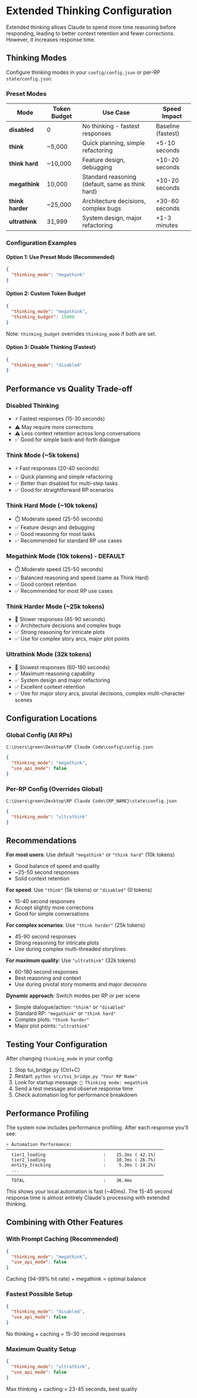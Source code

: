 # Extended Thinking Configuration

Extended thinking allows Claude to spend more time reasoning before responding, leading to better context retention and fewer corrections. However, it increases response time.

## Thinking Modes

Configure thinking modes in your `config/config.json` or per-RP `state/config.json`:

### Preset Modes

| Mode | Token Budget | Use Case | Speed Impact |
|------|--------------|----------|--------------|
| **disabled** | 0 | No thinking - fastest responses | Baseline (fastest) |
| **think** | ~5,000 | Quick planning, simple refactoring | +5-10 seconds |
| **think hard** | ~10,000 | Feature design, debugging | +10-20 seconds |
| **megathink** | 10,000 | Standard reasoning (default, same as think hard) | +10-20 seconds |
| **think harder** | ~25,000 | Architecture decisions, complex bugs | +30-60 seconds |
| **ultrathink** | 31,999 | System design, major refactoring | +1-3 minutes |

### Configuration Examples

#### Option 1: Use Preset Mode (Recommended)

```json
{
  "thinking_mode": "megathink"
}
```

#### Option 2: Custom Token Budget

```json
{
  "thinking_mode": "megathink",
  "thinking_budget": 15000
}
```

Note: `thinking_budget` overrides `thinking_mode` if both are set.

#### Option 3: Disable Thinking (Fastest)

```json
{
  "thinking_mode": "disabled"
}
```

## Performance vs Quality Trade-off

### Disabled Thinking
- ⚡ Fastest responses (15-30 seconds)
- ⚠️ May require more corrections
- ⚠️ Less context retention across long conversations
- ✅ Good for simple back-and-forth dialogue

### Think Mode (~5k tokens)
- ⚡ Fast responses (20-40 seconds)
- ✅ Quick planning and simple refactoring
- ✅ Better than disabled for multi-step tasks
- ✅ Good for straightforward RP scenarios

### Think Hard Mode (~10k tokens)
- ⏱️ Moderate speed (25-50 seconds)
- ✅ Feature design and debugging
- ✅ Good reasoning for most tasks
- ✅ Recommended for standard RP use cases

### Megathink Mode (10k tokens) - DEFAULT
- ⏱️ Moderate speed (25-50 seconds)
- ✅ Balanced reasoning and speed (same as Think Hard)
- ✅ Good context retention
- ✅ Recommended for most RP use cases

### Think Harder Mode (~25k tokens)
- 🐌 Slower responses (45-90 seconds)
- ✅ Architecture decisions and complex bugs
- ✅ Strong reasoning for intricate plots
- ✅ Use for complex story arcs, major plot points

### Ultrathink Mode (32k tokens)
- 🐌 Slowest responses (60-180 seconds)
- ✅ Maximum reasoning capability
- ✅ System design and major refactoring
- ✅ Excellent context retention
- ✅ Use for major story arcs, pivotal decisions, complex multi-character scenes

## Configuration Locations

### Global Config (All RPs)
`C:\Users\green\Desktop\RP Claude Code\config\config.json`

```json
{
  "thinking_mode": "megathink",
  "use_api_mode": false
}
```

### Per-RP Config (Overrides Global)
`C:\Users\green\Desktop\RP Claude Code\{RP_NAME}\state\config.json`

```json
{
  "thinking_mode": "ultrathink"
}
```

## Recommendations

**For most users**: Use default `"megathink"` or `"think hard"` (10k tokens)
- Good balance of speed and quality
- ~25-50 second responses
- Solid context retention

**For speed**: Use `"think"` (5k tokens) or `"disabled"` (0 tokens)
- 15-40 second responses
- Accept slightly more corrections
- Good for simple conversations

**For complex scenarios**: Use `"think harder"` (25k tokens)
- 45-90 second responses
- Strong reasoning for intricate plots
- Use during complex multi-threaded storylines

**For maximum quality**: Use `"ultrathink"` (32k tokens)
- 60-180 second responses
- Best reasoning and context
- Use during pivotal story moments and major decisions

**Dynamic approach**: Switch modes per RP or per scene
- Simple dialogue/action: `"think"` or `"disabled"`
- Standard RP: `"megathink"` or `"think hard"`
- Complex plots: `"think harder"`
- Major plot points: `"ultrathink"`

## Testing Your Configuration

After changing `thinking_mode` in your config:

1. Stop tui_bridge.py (Ctrl+C)
2. Restart: `python src/tui_bridge.py "Your RP Name"`
3. Look for startup message: `🧠 Thinking mode: megathink`
4. Send a test message and observe response time
5. Check automation log for performance breakdown

## Performance Profiling

The system now includes performance profiling. After each response you'll see:

```
⚡ Automation Performance:
────────────────────────────────────────────────────────────
  tier1_loading                      :    15.2ms ( 42.1%)
  tier2_loading                      :    10.7ms ( 26.7%)
  entity_tracking                    :     5.3ms ( 14.2%)
  ...
────────────────────────────────────────────────────────────
  TOTAL                              :    36.4ms
```

This shows your local automation is fast (~40ms). The 15-45 second response time is almost entirely Claude's processing with extended thinking.

## Combining with Other Features

### With Prompt Caching (Recommended)
```json
{
  "thinking_mode": "megathink",
  "use_api_mode": false
}
```

Caching (94-99% hit rate) + megathink = optimal balance

### Fastest Possible Setup
```json
{
  "thinking_mode": "disabled",
  "use_api_mode": false
}
```

No thinking + caching = 15-30 second responses

### Maximum Quality Setup
```json
{
  "thinking_mode": "ultrathink",
  "use_api_mode": false
}
```

Max thinking + caching = 23-45 seconds, best quality
